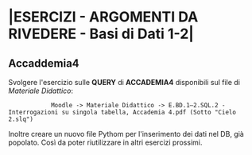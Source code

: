 # |ESERCIZI - ARGOMENTI DA RIVEDERE - Basi di Dati 1-2|


## Accaddemia4 

Svolgere l'esercizio sulle **QUERY** di **ACCADEMIA4** disponibili sul file di *Materiale Didattico*:


                Moodle -> Materiale Didattico -> E.BD.1–2.SQL.2 - Interrogazioni su singola tabella, Accademia 4.pdf (Sotto "Cielo 2.slq") 


Inoltre creare un nuovo file Pythom per l'inserimento dei dati nel DB, già popolato. Così da poter riutilizzare in altri esercizi prossimi.
